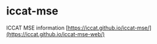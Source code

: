 # iccat-mse
ICCAT MSE information [https://iccat.github.io/iccat-mse/](https://iccat.github.io/iccat-mse-web/)
